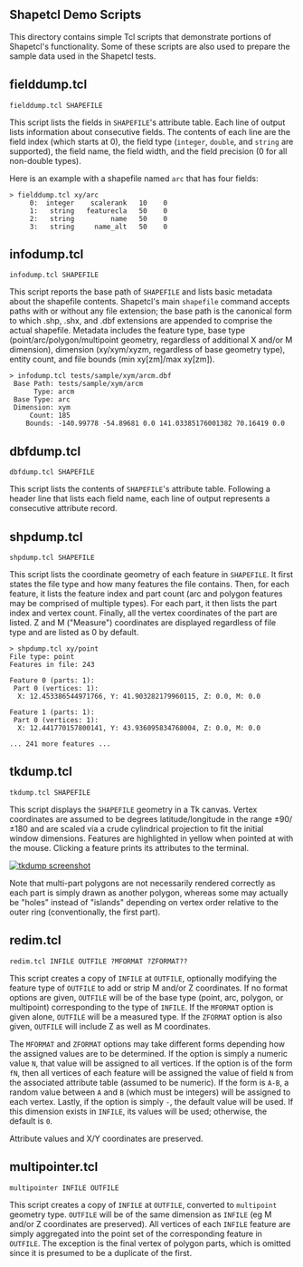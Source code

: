 Shapetcl Demo Scripts
---------------------

This directory contains simple Tcl scripts that demonstrate portions of Shapetcl's functionality. Some of these scripts are also used to prepare the sample data used in the Shapetcl tests.

## fielddump.tcl

	fielddump.tcl SHAPEFILE

This script lists the fields in `SHAPEFILE`'s attribute table. Each line of output lists information about consecutive fields. The contents of each line are the field index (which starts at 0), the field type (`integer`, `double`, and `string` are supported), the field name, the field width, and the field precision (0 for all non-double types).

Here is an example with a shapefile named `arc` that has four fields:

	> fielddump.tcl xy/arc
	     0:  integer    scalerank   10    0
	     1:   string   featurecla   50    0
	     2:   string         name   50    0
	     3:   string     name_alt   50    0

## infodump.tcl

	infodump.tcl SHAPEFILE

This script reports the base path of `SHAPEFILE` and lists basic metadata about the shapefile contents. Shapetcl's main `shapefile` command accepts paths with or without any file extension; the base path is the canonical form to which .shp, .shx, and .dbf extensions are appended to comprise the actual shapefile. Metadata includes the feature type, base type (point/arc/polygon/multipoint geometry, regardless of additional X and/or M dimension), dimension (xy/xym/xyzm, regardless of base geometry type), entity count, and file bounds (min xy[zm]/max xy[zm]).

	> infodump.tcl tests/sample/xym/arcm.dbf
	 Base Path: tests/sample/xym/arcm
		  Type: arcm
	 Base Type: arc
	 Dimension: xym
		 Count: 185
		Bounds: -140.99778 -54.89681 0.0 141.03385176001382 70.16419 0.0
 
## dbfdump.tcl

	dbfdump.tcl SHAPEFILE

This script lists the contents of `SHAPEFILE`'s attribute table. Following a header line that lists each field name, each line of output represents a consecutive attribute record.  

## shpdump.tcl

	shpdump.tcl SHAPEFILE

This script lists the coordinate geometry of each feature in `SHAPEFILE`. It first states the file type and how many features the file contains. Then, for each feature, it lists the feature index and part count (arc and polygon features may be comprised of multiple types). For each part, it then lists the part index and vertex count. Finally, all the vertex coordinates of the part are listed. Z and M ("Measure") coordinates are displayed regardless of file type and are listed as 0 by default.

	> shpdump.tcl xy/point
	File type: point
	Features in file: 243

	Feature 0 (parts: 1):
	 Part 0 (vertices: 1):
	  X: 12.453386544971766, Y: 41.903282179960115, Z: 0.0, M: 0.0

	Feature 1 (parts: 1):
	 Part 0 (vertices: 1):
	  X: 12.441770157800141, Y: 43.936095834768004, Z: 0.0, M: 0.0
	
	... 241 more features ...

## tkdump.tcl

	tkdump.tcl SHAPEFILE

This script displays the `SHAPEFILE` geometry in a Tk canvas. Vertex coordinates are assumed to be degrees latitude/longitude in the range ±90/±180 and are scaled via a crude cylindrical projection to fit the initial window dimensions. Features are highlighted in yellow when pointed at with the mouse. Clicking a feature prints its attributes to the terminal. 

[![tkdump screenshot](https://raw.github.com/anoved/Shapetcl/master/demos/tkdump-screenshot.png)](https://github.com/anoved/Shapetcl/blob/master/demos/tkdump-screenshot.png)

Note that multi-part polygons are not necessarily rendered correctly as each part is simply drawn as another polygon, whereas some may actually be "holes" instead of "islands" depending on vertex order relative to the outer ring (conventionally, the first part).

## redim.tcl

	redim.tcl INFILE OUTFILE ?MFORMAT ?ZFORMAT??

This script creates a copy of `INFILE` at `OUTFILE`, optionally modifying the feature type of `OUTFILE` to add or strip M and/or Z coordinates. If no format options are given, `OUTFILE` will be of the base type (point, arc, polygon, or multipoint) corresponding to the type of `INFILE`. If the `MFORMAT` option is given alone, `OUTFILE` will be a measured type. If the `ZFORMAT` option is also given, `OUTFILE` will include Z as well as M coordinates.

The `MFORMAT` and `ZFORMAT` options may take different forms depending how the assigned values are to be determined. If the option is simply a numeric value `N`, that value will be assigned to all vertices. If the option is of the form `fN`, then all vertices of each feature will be assigned the value of field `N` from the associated attribute table (assumed to be numeric). If the form is `A-B`, a random value between `A` and `B` (which must be integers) will be assigned to each vertex. Lastly, if the option is simply `-`, the default value will be used. If this dimension exists in `INFILE`, its values will be used; otherwise, the default is `0`.

Attribute values and X/Y coordinates are preserved.

## multipointer.tcl

	multipointer INFILE OUTFILE

This script creates a copy of `INFILE` at `OUTFILE`, converted to `multipoint` geometry type. `OUTFILE` will be of the same dimension as `INFILE` (eg M and/or Z coordinates are preserved). All vertices of each `INFILE` feature are simply aggregated into the point set of the corresponding feature in `OUTFILE`. The exception is the final vertex of polygon parts, which is omitted since it is presumed to be a duplicate of the first.
